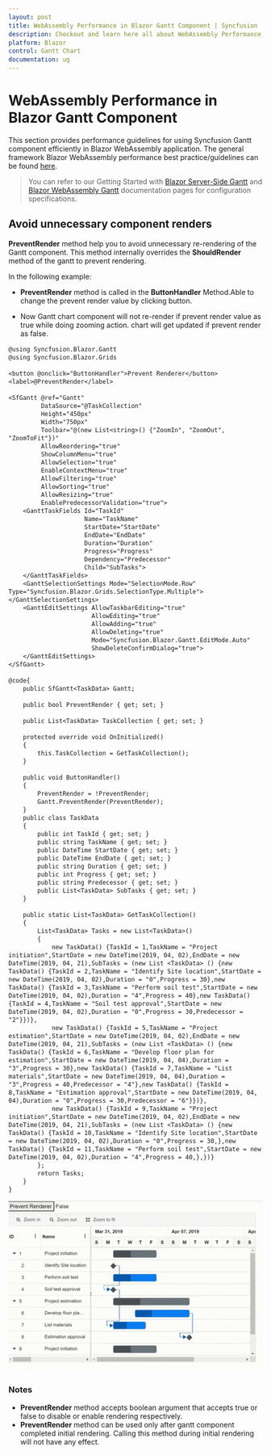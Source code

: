 ```yaml
---
layout: post
title: WebAssembly Performance in Blazor Gantt Component | Syncfusion
description: Checkout and learn here all about WebAssembly Performance in Syncfusion Blazor Gantt component and more.
platform: Blazor
control: Gantt Chart
documentation: ug
---
```


# WebAssembly Performance in Blazor Gantt Component

This section provides performance guidelines for using Syncfusion Gantt component efficiently in Blazor WebAssembly application. The general framework Blazor WebAssembly performance best practice/guidelines can be found [here](https://docs.microsoft.com/en-us/aspnet/core/blazor/webassembly-performance-best-practices).

> You can refer to our Getting Started with [Blazor Server-Side Gantt](https://blazor.syncfusion.com/documentation/getting-started/blazor-server-side-visual-studio-2019/) and [Blazor WebAssembly Gantt](https://blazor.syncfusion.com/documentation/gantt-chart/how-to/blazor-webassembly-gantt-using-visual-studio/) documentation pages for configuration specifications.

## Avoid unnecessary component renders

 **PreventRender** method help you to avoid unnecessary re-rendering of the Gantt component. This method internally overrides the **ShouldRender** method of the gantt to prevent rendering.

In the following example:

* **PreventRender** method is called in the **ButtonHandler** Method.Able to change the prevent render value by clicking button.

* Now Gantt chart component will not re-render if prevent render value as true while doing zooming action. chart will get updated if prevent render as false.

```cshtml
@using Syncfusion.Blazor.Gantt
@using Syncfusion.Blazor.Grids

<button @onclick="ButtonHandler">Prevent Renderer</button>
<label>@PreventRender</label>

<SfGantt @ref="Gantt"
         DataSource="@TaskCollection"
         Height="450px"
         Width="750px"
         Toolbar="@(new List<string>() {"ZoomIn", "ZoomOut", "ZoomToFit"})"
         AllowReordering="true"
         ShowColumnMenu="true"
         AllowSelection="true"
         EnableContextMenu="true"
         AllowFiltering="true"
         AllowSorting="true"
         AllowResizing="true"
         EnablePredecessorValidation="true">
    <GanttTaskFields Id="TaskId"
                     Name="TaskName"
                     StartDate="StartDate"
                     EndDate="EndDate"
                     Duration="Duration"
                     Progress="Progress"
                     Dependency="Predecessor"
                     Child="SubTasks">
    </GanttTaskFields>
    <GanttSelectionSettings Mode="SelectionMode.Row" Type="Syncfusion.Blazor.Grids.SelectionType.Multiple"></GanttSelectionSettings>
    <GanttEditSettings AllowTaskbarEditing="true"
                       AllowEditing="true"
                       AllowAdding="true"
                       AllowDeleting="true"
                       Mode="Syncfusion.Blazor.Gantt.EditMode.Auto"
                       ShowDeleteConfirmDialog="true">
    </GanttEditSettings>
</SfGantt>

@code{
    public SfGantt<TaskData> Gantt;

    public bool PreventRender { get; set; }

    public List<TaskData> TaskCollection { get; set; }

    protected override void OnInitialized()
    {
        this.TaskCollection = GetTaskCollection();
    }

    public void ButtonHandler()
    {
        PreventRender = !PreventRender;
        Gantt.PreventRender(PreventRender);
    }
    public class TaskData
    {
        public int TaskId { get; set; }
        public string TaskName { get; set; }
        public DateTime StartDate { get; set; }
        public DateTime EndDate { get; set; }
        public string Duration { get; set; }
        public int Progress { get; set; }
        public string Predecessor { get; set; }
        public List<TaskData> SubTasks { get; set; }
    }

    public static List<TaskData> GetTaskCollection()
    {
        List<TaskData> Tasks = new List<TaskData>()
        {
            new TaskData() {TaskId = 1,TaskName = "Project initiation",StartDate = new DateTime(2019, 04, 02),EndDate = new DateTime(2019, 04, 21),SubTasks = (new List <TaskData> () {new TaskData() {TaskId = 2,TaskName = "Identify Site location",StartDate = new DateTime(2019, 04, 02),Duration = "0",Progress = 30},new TaskData() {TaskId = 3,TaskName = "Perform soil test",StartDate = new DateTime(2019, 04, 02),Duration = "4",Progress = 40},new TaskData() {TaskId = 4,TaskName = "Soil test approval",StartDate = new DateTime(2019, 04, 02),Duration = "0",Progress = 30,Predecessor = "2"}})}, 
            new TaskData() {TaskId = 5,TaskName = "Project estimation",StartDate = new DateTime(2019, 04, 02),EndDate = new DateTime(2019, 04, 21),SubTasks = (new List <TaskData> () {new TaskData() {TaskId = 6,TaskName = "Develop floor plan for estimation",StartDate = new DateTime(2019, 04, 04),Duration = "3",Progress = 30},new TaskData() {TaskId = 7,TaskName = "List materials",StartDate = new DateTime(2019, 04, 04),Duration = "3",Progress = 40,Predecessor = "4"},new TaskData() {TaskId = 8,TaskName = "Estimation approval",StartDate = new DateTime(2019, 04, 04),Duration = "0",Progress = 30,Predecessor = "6"}})},
            new TaskData() {TaskId = 9,TaskName = "Project initiation",StartDate = new DateTime(2019, 04, 02),EndDate = new DateTime(2019, 04, 21),SubTasks = (new List <TaskData> () {new TaskData() {TaskId = 10,TaskName = "Identify Site location",StartDate = new DateTime(2019, 04, 02),Duration = "0",Progress = 30,},new TaskData() {TaskId = 11,TaskName = "Perform soil test",StartDate = new DateTime(2019, 04, 02),Duration = "4",Progress = 40,},})}
        };
        return Tasks;
    }
}
```

![Blazor Gantt Chart with PreventRender](images/preventrender.gif)

### Notes

* **PreventRender** method accepts boolean argument that accepts true or false to disable or enable rendering respectively.
* **PreventRender** method can be used only after gantt component completed initial rendering. Calling this method during initial rendering will not have any effect.

